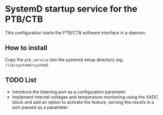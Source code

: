 # SystemD startup service for the PTB/CTB

This configuration starts the PTB/CTB software interface in a daemon.

## How to install

Copy the `ptb.service` into the systemd setup directory (eg. `/lib/systemd/system`).

## TODO List

* Introduce the listening port as a configuration parameter
* Implement internal voltages and temperature monitoring using the XADC block and add an option to activate the feature, serving the results in a port passed as a parameter.
